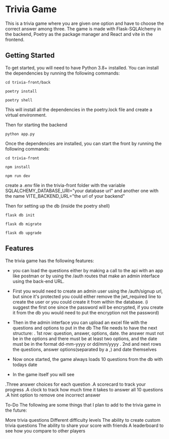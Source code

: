 # Trivia Game



This is a trivia game where you are given one option and have to choose the correct answer among three. The game is made with Flask-SQLAlchemy in the backend, Poetry as the package manager and React and vite in the frontend. 


## Getting Started ##
To get started, you will need to have Python 3.8+ installed. You can install the dependencies by running the following commands:

```cd trivia-front/back```

```poetry install```

```poetry shell```

This will install all the dependencies in the poetry.lock file and create a virtual environment.

Then for starting the backend 

```python app.py```

Once the dependencies are installed, you can start the front by running the following commands:

```cd trivia-front```

```npm install```

```npm run dev```

create a .env file in the trivia-front folder with the variable SQLALCHEMY_DATABASE_URI="your database url"  and another one with the name VITE_BACKEND_URL="the url of your backend"
  
Then for setting up the db (inside the poetry shell)

```flask db init```

```flask db migrate```

```flask db upgrade```

## Features ##
The trivia game has the following features:

- you can load the questions either by making a call to the api with an app like postman or by using the /auth routes that make an admin interface using the back-end URL.
-  First you would need to create an admin user using the /auth/signup url, but since it's protected you could either remove the jwt_required line to create the user or you could create it from within the database. (i suggest the first one since the password will be encrypted, if you create it from the db you would need to put the encryption not the password)
-  Then in the admin interface you can upload an excel file with the questions and options to put in the db
The file needs to have the next structure:
. 1st row: question, answer, options, date.
   the answer must not be in the options and there must be at least two options, and the date must be in the format
   dd-mm-yyyy or dd/mm/yyyy
. 2nd and next rows the questions, answer options(separated by a ,) and date themselves
- Now once started, the game always loads 10 questions from the db with todays date

- In the game itself you will see

.Three answer choices for each question
.A scorecard to track your progress
.A clock to track how much time it takes to answer all 10 questions
.A hint option to remove one incorrect answer

To-Do
The following are some things that I plan to add to the trivia game in the future:

More trivia questions
Different difficulty levels
The ability to create custom trivia questions
The ability to share your score with friends
A leaderboard to see how you compare to other players
